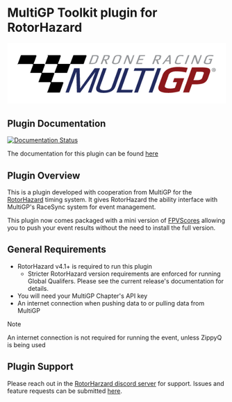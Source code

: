 # MultiGP Toolkit plugin for RotorHazard

![MultiGP](docs/multigp-logo.png)

## Plugin Documentation

[![Documentation Status](https://readthedocs.org/projects/multigp-toolkit/badge/?version=latest)](https://multigp-toolkit.readthedocs.io/en/latest/?badge=latest)

The documentation for this plugin can be found [here](https://multigp-toolkit.readthedocs.io)

## Plugin Overview

This is a plugin developed with cooperation from MultiGP for the [RotorHazard](https://github.com/RotorHazard/RotorHazard) timing system. It gives RotorHazard the ability interface with MultiGP's RaceSync system for event management.

This plugin now comes packaged with a mini version of [FPVScores](https://github.com/FPVScores/FPVScores) allowing you to push your event results without the need to install the full version.

## General Requirements

- RotorHazard v4.1+ is required to run this plugin
   - Stricter RotorHazard version requirements are enforced for running Global Qualifers. Please see the current release's documentation for details.
- You will need your MultiGP Chapter's API key
- An internet connection when pushing data to or pulling data from MultiGP

> [!NOTE]
> An internet connection is not required for running the event, unless ZippyQ is being used

## Plugin Support

Please reach out in the [RotorHarzard discord server](https://discord.gg/ANKd2pzBKH) for support.
Issues and feature requests can be submitted [here](https://github.com/i-am-grub/MultiGP_Toolkit/issues).